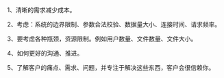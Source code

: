 1、清晰的需求减少成本。

2、考虑：系统的边界限制、参数合法校验、数据量大小、连接时间、请求频率。

3、要考虑各种瓶颈，资源限制。例如用户数量、文件数量、文件大小。

4、如何更好的沟通、推进。

5、了解客户的痛点、需求、问题，并专注于解决这些东西，客户会很信赖你。